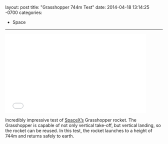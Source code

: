 layout: post
title:  "Grasshopper 744m Test"
date:   2014-04-18 13:14:25 -0700
categories:
  - Space
---

<iframe class="embedly-embed" src="//cdn.embedly.com/widgets/media.html?src=https%3A%2F%2Fwww.youtube.com%2Fembed%2F0UjWqQPWmsY%3Ffeature%3Doembed&url=https%3A%2F%2Fwww.youtube.com%2Fwatch%3Fv%3D0UjWqQPWmsY&image=https%3A%2F%2Fi.ytimg.com%2Fvi%2F0UjWqQPWmsY%2Fhqdefault.jpg&key=d815972c91e546edb5d2d02e509f8b1c&type=text%2Fhtml&schema=youtube" width="450" height="253" scrolling="no" frameborder="0" allowfullscreen></iframe>

Incredibly impressive test of  [SpaceX’s](http://www.spacex.com)  Grasshopper rocket. The Grasshopper is capable of not only vertical take-off, but vertical landing, so the rocket can be reused. In this test, the rocket launches to a height of 744m and returns safely to earth.
